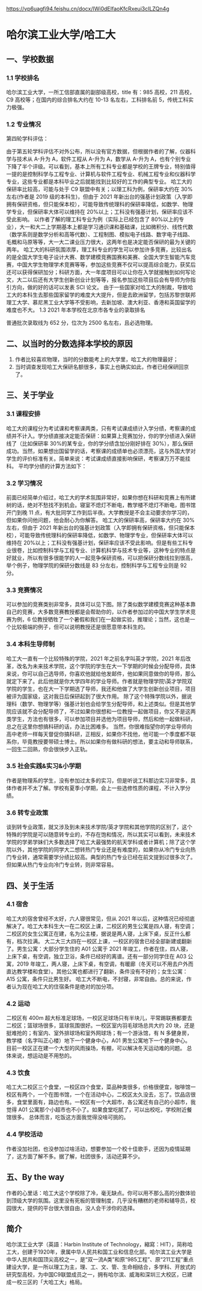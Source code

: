 https://vp6uagfi94.feishu.cn/docx/IWi0dEIfaoKfcRxeui3cILZQn4g

# 哈尔滨工业大学/哈工大

## 一、学校数据

### 1.1 学校排名

哈尔滨工业大学，一所工信部直属的副部级高校，title 有：985 高校，211 高校，C9 高校等；在国内的综合排名大约在 10-13 名左右，工科排名前 5，传统工科实力极强。

### 1.2 专业情况

第四轮学科评估：

由于第五轮学科评估不对外公布，所以没有官方数据，但根据作者的了解，仪器科学与技术从 A-升为 A，软件工程从 A-升为 A，数学从 A-升为 A，也有个别专业下降了半个评级。可以看到，基本上所有工科专业都是学校的王牌专业，特别值得一提的是控制科学与工程专业、计算机与软件工程专业、机械工程专业和仪器科学专业，这些专业都是本科毕业之后就能找到比较好的工作的典型专业。
哈工大的保研率比较高，可能与处于 C9 联盟中有关；以理工科为例，保研率大约在 30%左右(作者是 2019 级的本科生)，但由于 2021 年新出台的强基计划政策（入学即拥有保研资格，但只能保本校），可能导致传统理科的保研率降低，如数学、物理学专业，但保研率大体可以维持在 20%以上；工科没有强基计划，保研率应该不受此影响。
以作者了解的理工科专业为例（实际上已经包含了 80%以上的专业），大一和大二上学期基本上都是学习通识课和基础课，比如微积分、线性代数（数学系则是数学分析和高等代数）、工程制图、模拟电子线路、数字电子线路、毛概和马原等等，大一大二课业压力很大，这两年也是决定能否保研的最为关键的两年。
哈工大的科研氛围浓厚，理工科专业的学生可以参加许多竞赛，比较出名的是全国大学生电子设计大赛、数学建模竞赛国赛和美赛、全国大学生智能汽车竞赛，中国大学生物理学术竞赛等等，参加这些竞赛不仅可以提高综合能力，获奖后还可以获得保研加分；科研方面，大一年度项目可以让你在入学就接触到如何写论文，大二以后还有大学生创新创业计划等等，报名参加这些项目后会有导师为你指引方向，做的好的话可以发表 SCI 论文。
由于一些国家对哈工大的制裁，导致哈工大的本科生去那些国家留学的难度大大提升，但是去欧洲留学，包括苏黎世联邦理工大学、慕尼黑工业大学等不受影响，去新加坡、澳大利亚、香港和英国留学的难度也不大。
1.3 2021 年本学校在北京市各专业的录取排名

普通批次录取线为 652 分，位次为 2500 名左右，且必选物理。

## 二、以当时的分数选择本学校的原因

1. 作者比较喜欢物理，当时的分数能考上的大学里，哈工大的物理最好；
2. 当时调查发现哈工大保研名额很多，事实上也确实如此，作者已经保研回京了。

## 三、关于学业

### 3.1 课程安排

哈工大的课程分为考试课和考察课两类，只有考试课成绩计入学分绩，考察课的成绩并不计入。学分绩直接决定能否保研：如果算上竞赛加分，你的学分绩进入保研线了（比如保研率 30%的某专业，你的学分绩含加分刚好排在 30%），那么保研成功。当然，如果想出国留学的话，考察课的成绩单也必须漂亮，这与外国大学对学生的评价标准有关。简单来说：考试课成绩直接影响保研，考察课万万不能挂科。
平均学分绩的计算方法如下：

### 3.2 学习情况

前面已经简单介绍过，哈工大的学术氛围非常好，如果你想在科研和竞赛上有所建树的话，绝对不愁找不到机会。寝室不熄灯不断电，教学楼不熄灯不断电，图书馆开门到晚 11 点，有大批同学工作到后半夜。大学教授是不会主动要求你学习的，但如果你问他问题，他会耐心为你解答。
哈工大的保研率高，保研率大约在 30%左右，但由于 2021 年新出台的强基计划政策（入学即拥有保研资格，但只能保本校），可能导致传统理科的保研率降低，如数学、物理学专业，但保研率大体可以维持在 20%以上；工科没有强基计划，保研率应该不受此影响。但是有些工科专业很卷，比如控制科学与工程专业、计算机科学与技术专业等，这种专业的特点是好就业，所以有很多很能学的人一起竞争保研资格，可以把保研分数线拉到很高，举个例子，物理学院的保研分数线是 83 分左右，控制科学与工程专业则是 92 分。

### 3.3 竞赛情况

可以参加的竞赛类别非常多，具体可以见下图。除了类似数学建模竞赛这种基本靠自己的竞赛，大多数竞赛教授都是会帮助你的，以作者参加过的中国大学生学术竞赛为例，6 位教授牺牲了一个暑假和我们在一起做实验，推理论；当然，这也是一个比较极端的例子，但可以说明教授还是很愿意带本科生的。

### 3.4 本科生导师制

哈工大一直有一个比较特殊的学院，2021 年之前名字叫英才学院，2021 年后改革，改名为未来技术学院，这个学院的学生在大一下学期的时候会分配导师，具体来说，你可以自己选导师，你喜欢他就给他发邮件，他如果同意做你的导师，那么就定下来了。此后他就是你大学四年的学业导师。作者就是物理学院\英才学院双学院的学生，也在大一下学期选了导师，我还和他做了大学生创新创业项目，项目被评为国家级，这对我日后保研起到了很大作用。
除了这个特殊学院以外，据说理科（数学、物理学等）强基计划也会给学生分配导师，和上述类似。但是其他学院应该就不会分配导师了，不过如果你很想和一位教授一起做项目，你又不是这两类学生，方法也有很多，可以参加项目并选他为项目导师，然后和他一起做科研，总之在这里你想搞科研的话，办法比困难多。
当然，你很难指望你的学业导师向高中老师一样每天督促你搞科研，正相反，如果你不找他，他可能一个季度都不联系你，毕竟教授要带硕士博士。所以如果你有做科研的想法，要主动和导师联系，一回生二回熟，你会很快步入正轨。

### 3.5 社会实践&实习&小学期

作者是物理系的学生，没有参加过太多的实习，但是听说工科那边实习非常多，具体作者并不太了解。学校有夏季小学期，会上一些选修性质的课程，不计入学分绩。

### 3.6 转专业政策

谈到转专业政策，就又涉及到未来技术学院/英才学院和其他学院的区别了，这个特殊的学院是可以随意转专业的，不存在饱和情况，所以其实可以看到，未来技术学院的学弟学妹们大多数选择了哈工大最强势的航天学科或者计算机；除了这个学院以外，其他学院的同学大二想转热门专业还是有难度的，如果你从冷门专业向热门专业转，通常需要学分绩比较高。典型的热门专业已经在前文提到过很多次了。但如果从热门专业向冷门专业转，则非常容易。

## 四、关于生活

### 4.1 宿舍

哈工大的宿舍曾经不太好，六人寝很常见，但从 2021 年以后，这种情况已经彻底解决了。哈工大本科生大一在二校区上课，二校区的男生公寓是四人寝，有空调；二校区的女生公寓正在建，名为公主楼，据说是两人寝，上床下桌，反正什么都有，档次拉满。
大二大三大四在一校区上课，一校区的宿舍已经全部新建或翻新了。男生公寓：大部分学生住的 A01 公寓于 2021 年竣工，作者在住，四人寝，上床下桌，有空调，独立卫浴，条件已经好的离谱。还有一部分同学住在 A03 公寓，2019 年竣工，两人寝，上床下桌，有空调，有暖廊（冬天可以不用去户外而直达教学楼和食堂）。其他公寓也都进行了翻新，条件没有不好的；女生公寓：A15 公寓，条件只比男生好。
哈工大不断电，不封寝，非常自由。总的来说，作者认为现在哈工大的住宿条件是绝对的加分项。

### 4.2 运动

二校区有 400m 超大标准足球场，一校区足球场只有半块儿，平常踢联赛都要去二校区；篮球场很多，篮球氛围很好。一校区室内羽毛球场总共大约 20 块，还是挺难抢的；有室内、室外排球场和室外网球场；有一个游泳馆，有 N 多健身房，教学楼（名字叫正心楼）地下一个健身中心，A01 男生公寓地下一个健身中心。
目前一校区正在建一个大型的风雨操场，有棚，可以解决冬天运动难的问题。
总体来说，想运动是不用愁的。

### 4.3 饮食

哈工大二校区三个食堂，一校区四个食堂，菜品种类很多，价格很便宜，咖啡馆一校区有两个，一个在图书馆，一个在活动中心，二校区太久没去，忘了。饮品店很多，食堂里面有，路边也有。一校区有一个大超市，各公寓还有自己的小超市，我觉得 A01 公寓那个小超市也不小了。如果食堂吃腻了，可以出校吃，学校附近餐馆很多。
总体而言，吃饭这方面我觉得没啥可挑的。

### 4.4 学校活动

作者没加社团，也没参加过啥活动，想要参加一个校十佳歌手，还因为疫情延期了，这方面了解不多。据了解，社团很多，活动还算不少。

## 五、By the way

作者的心里话：哈工大这个学校除了冷，毫无缺点。你可以用不那么高的分数体验到顶级大学的氛围。这里没有死板的管理制度，几乎没有糟糕的老师和辅导员，校园很大，提供的平台很大很自由，没人会干涉你的选择。


## 简介

哈尔滨工业大学（英語：Harbin Institute of Technology，縮寫：HIT），简称哈工大，创建于1920年，隶属中华人民共和国工业和信息化部。哈尔滨工业大学是中华人民共和国顶尖高校之一，是“双一流A类”和原“985工程”、原“211工程”重点建设大学，是一所以理工为主，理、工、文、管、生命相结合，多学科、开放式的研究型高校，为中国C9联盟成员之一，拥有哈尔滨、威海和深圳三大校区，已建成一校三区的「大哈工大」格局。

